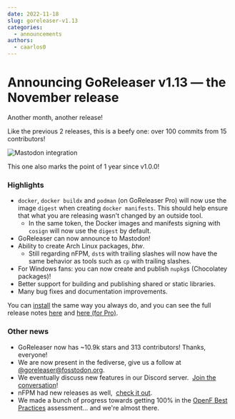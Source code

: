 ```yaml
---
date: 2022-11-18
slug: goreleaser-v1.13
categories:
  - announcements
authors:
  - caarlos0
---
```


# Announcing GoReleaser v1.13 — the November release

Another month, another release!

Like the previous 2 releases, this is a beefy one: over 100 commits from 15
contributors!

<!-- more -->

![Mastodon integration](https://carlosbecker.com/posts/goreleaser-v1.13/picture.png)

This one also marks the point of 1 year since v1.0.0!

### Highlights

- `docker`, `docker buildx` and `podman` (on GoReleaser Pro) will now use the
  image `digest` when creating `docker manifests`. This should help ensure that
  what you are releasing wasn't changed by an outside tool.
  - In the same token, the Docker images and manifests signing with `cosign`
    will now use the `digest` by default.
- GoReleaser can now announce to Mastodon!
- Ability to create Arch Linux packages, _btw_.
  - Still regarding nFPM, `dst`s with trailing slashes will now have the same
    behavior as tools such as `cp` with trailing slashes.
- For Windows fans: you can now create and publish `nupkg`s (Chocolatey
  packages)!
- Better support for building and publishing shared or static libraries.
- Many bug fixes and documentation improvements.

You can [install][] the same way you always do, and you can see the full release
notes [here][oss-rel] and [here (for Pro)][pro-rel].

[install]: https://goreleaser.com/install
[pro-rel]: https://github.com/goreleaser/goreleaser-pro/releases/tag/v1.13.0-pro
[oss-rel]: https://github.com/goreleaser/goreleaser/releases/tag/v1.13.0

### Other news

- GoReleaser now has ~10.9k stars and 313 contributors! Thanks, everyone!
- We are now present in the fediverse, give us a follow at
  [@goreleaser@fosstodon.org](https://fosstodon.org/@goreleaser).
- We eventually discuss new features in our Discord server. 
  [Join the conversation](https://goreleaser.com/discord)!
- nFPM had new releases as well, 
  [check it out](https://github.com/goreleaser/nfpm/releases).
- We made a bunch of progress towards getting 100% in the
  [OpenF Best Practices](https://bestpractices.coreinfrastructure.org/en/projects/5420#analysis)
  assessment... and we're almost there.
